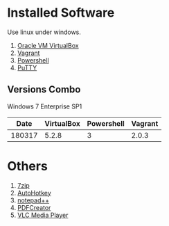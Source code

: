 
# Installed Software
Use linux under windows.
1. [Oracle VM VirtualBox](https://www.virtualbox.org/)
2. [Vagrant](../Vagrant)
3. [Powershell](https://docs.microsoft.com/en-us/powershell/scripting/setup/installing-windows-powershell?view=powershell-6)
4. [PuTTY](../Tool/PuTTY.md)

## Versions Combo

Windows 7 Enterprise SP1

| Date   |  VirtualBox | Powershell | Vagrant |
|--------|-------------|------------|---------|
| 180317 | 5.2.8       | 3          | 2.0.3   |

# Others
1. [7zip](http://www.7-zip.org/)
2. [AutoHotkey](http://www.autohotkey.com/)
3. [notepad++](http://notepad-plus-plus.org/)
4. [PDFCreator](http://www.pdfforge.org/pdfcreator)
5. [VLC Media Player](http://www.videolan.org/vlc/)
